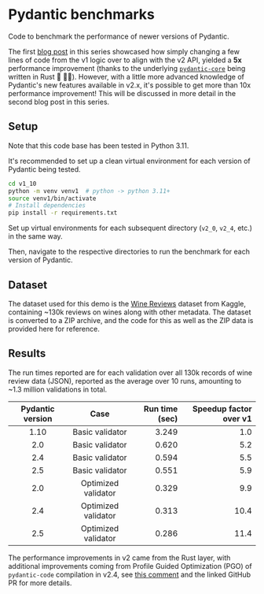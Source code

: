 # Pydantic benchmarks

Code to benchmark the performance of newer versions of Pydantic.

The first [blog post](https://thedataquarry.com/posts/why-pydantic-v2-matters/) in this series showcased how simply changing a few lines of code from the v1 logic over to align with the v2 API, yielded a **5x** performance improvement (thanks to the underlying [`pydantic-core`](https://github.com/pydantic/pydantic-core) being written in Rust 🦀 💪🏽). However, with a little more advanced knowledge of Pydantic's new features available in v2.x, it's possible to get more than 10x performance improvement! This will be discussed in more detail in the second blog post in this series.

## Setup

Note that this code base has been tested in Python 3.11.

It's recommended to set up a clean virtual environment for each version of Pydantic being tested.

```sh
cd v1_10
python -m venv venv1  # python -> python 3.11+
source venv1/bin/activate
# Install dependencies
pip install -r requirements.txt
```

Set up virtual environments for each subsequent directory (`v2_0`, `v2_4`, etc.) in the same way.

Then, navigate to the respective directories to run the benchmark for each version of Pydantic.

## Dataset

The dataset used for this demo is the [Wine Reviews](https://www.kaggle.com/zynicide/wine-reviews) dataset from Kaggle, containing ~130k reviews on wines along with other metadata. The dataset is converted to a ZIP archive, and the code for this as well as the ZIP data is provided here for reference.

## Results

The run times reported are for each validation over all 130k records of wine review data (JSON), reported as the average over 10 runs, amounting to ~1.3 million validations in total.

Pydantic version | Case | Run time (sec) | Speedup factor over v1
:---: | :---: | ---: | ---:
1.10 | Basic validator | 3.249 | 1.0
2.0 | Basic validator | 0.620 | 5.2
2.4 | Basic validator | 0.594 | 5.5
2.5 | Basic validator | 0.551 | 5.9
2.0 | Optimized validator | 0.329 | 9.9
2.4 | Optimized validator | 0.313 | 10.4
2.5 | Optimized validator | 0.286 | 11.4

The performance improvements in v2 came from the Rust layer, with additional improvements coming from Profile Guided Optimization (PGO) of `pydantic-code` compilation in v2.4, see [this comment](https://github.com/prrao87/pydantic-v2-test-drive/pull/1#issuecomment-1617746688) and the linked GitHub PR for more details.